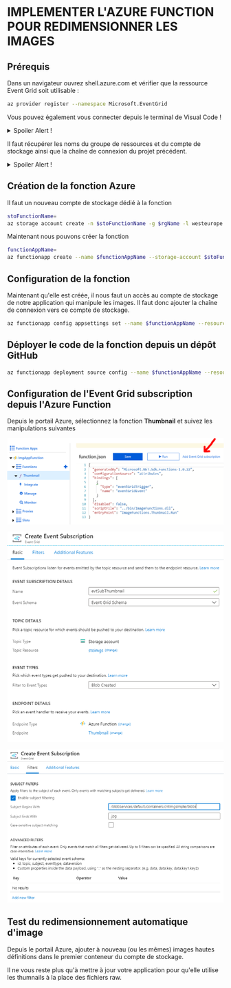 # IMPLEMENTER L'AZURE FUNCTION POUR REDIMENSIONNER LES IMAGES

## Prérequis

Dans un navigateur ouvrez shell.azure.com et vérifier que la ressource Event Grid soit utilisable :

```bash
az provider register --namespace Microsoft.EventGrid
```

Vous pouvez également vous connecter depuis le terminal de Visual Code !

<details>
  <summary>Spoiler Alert !</summary>

```bash
az account clear
az login -u ...@soatformation.onmicrosoft.com -p ...
az account set -s SoCloudSandboxV2
az group list
```

</details>

Il faut récupérer les noms du groupe de ressources et du compte de stockage ainsi que la chaîne de connexion du projet précédent.

<details>
  <summary>Spoiler Alert !</summary>

```bash
rgName=
stoName=
cnSTO=$(az storage account show-connection-string -n $stoName -g $rgName -o tsv)
echo $cnSTO
```

</details>

## Création de la fonction Azure

Il faut un nouveau compte de stockage dédié à la fonction

```bash
stoFunctionName=
az storage account create -n $stoFunctionName -g $rgName -l westeurope --sku Standard_LRS --kind StorageV2
```

Maintenant nous pouvons créer la fonction

```bash
functionAppName=
az functionapp create --name $functionAppName --storage-account $stoFunctionName --resource-group $rgName --consumption-plan-location westeurope
```

## Configuration de la fonction

Maintenant qu'elle est créée, il nous faut un accès au compte de stockage de notre application qui manipule les images. Il faut donc ajouter la chaîne de connexion vers ce compte de stockage.

```bash
az functionapp config appsettings set --name $functionAppName --resource-group $rgName --settings AzureWebJobsStorage=$cnSTO THUMBNAIL_CONTAINER_NAME=thumbnails THUMBNAIL_WIDTH=100 FUNCTIONS_EXTENSION_VERSION=~2
```

## Déployer le code de la fonction depuis un dépôt GitHub

```bash
az functionapp deployment source config --name $functionAppName --resource-group $rgName --branch master --manual-integration --repo-url https://github.com/Azure-Samples/function-image-upload-resize
```

## Configuration de l'Event Grid subscription depuis l'Azure Function

Depuis le portail Azure, sélectionnez la fonction **Thumbnail** et suivez les manipulations suivantes

![](../assets/storage/event_subscription_1.png)

![](../assets/storage/event_subscription_2.png)

![](../assets/storage/event_subscription_3.png)

## Test du redimensionnement automatique d'image

Depuis le portail Azure, ajouter à nouveau (ou les mêmes) images hautes définitions dans le premier conteneur du compte de stockage.

Il ne vous reste plus qu'à mettre à jour votre application pour qu'elle utilise les thumnails à la place des fichiers raw.

